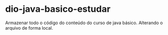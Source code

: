 # dio-java-basico-estudar
Armazenar todo o código do conteúdo do curso de java básico.
Alterando o arquivo de forma local.